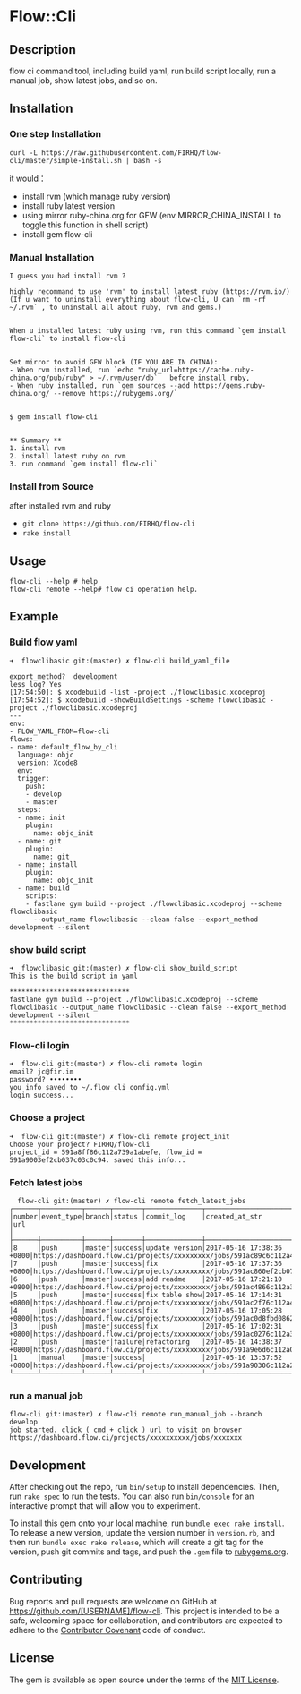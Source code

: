 # Flow::Cli

## Description

flow ci command tool, including build yaml, run build script locally, run a manual job, show latest jobs, and so on. 

## Installation

### One step Installation

`curl -L https://raw.githubusercontent.com/FIRHQ/flow-cli/master/simple-install.sh | bash -s`

it would：
- install rvm (which manage ruby version)
- install ruby latest version
- using mirror ruby-china.org for GFW (env MIRROR_CHINA_INSTALL to toggle this function in shell script)
- install gem flow-cli

### Manual Installation 

    I guess you had install rvm ?  

    highly recommand to use 'rvm' to install latest ruby (https://rvm.io/)
    (If u want to uninstall everything about flow-cli, U can `rm -rf ~/.rvm` , to uninstall all about ruby, rvm and gems.)


    When u installed latest ruby using rvm, run this command `gem install flow-cli` to install flow-cli 


    Set mirror to avoid GFW block (IF YOU ARE IN CHINA):
    - When rvm installed, run `echo "ruby_url=https://cache.ruby-china.org/pub/ruby" > ~/.rvm/user/db`   before install ruby, 
    - When ruby installed, run `gem sources --add https://gems.ruby-china.org/ --remove https://rubygems.org/` 


    $ gem install flow-cli


    ** Summary **
    1. install rvm 
    2. install latest ruby on rvm
    3. run command `gem install flow-cli`

### Install from Source

after installed rvm and ruby 

- `git clone https://github.com/FIRHQ/flow-cli`
- `rake install`

## Usage

```
flow-cli --help # help 
flow-cli remote --help# flow ci operation help.
```

## Example

### Build flow yaml 

```
➜  flowclibasic git:(master) ✗ flow-cli build_yaml_file

export_method?  development
less log? Yes
[17:54:50]: $ xcodebuild -list -project ./flowclibasic.xcodeproj
[17:54:52]: $ xcodebuild -showBuildSettings -scheme flowclibasic -project ./flowclibasic.xcodeproj
---
env:
- FLOW_YAML_FROM=flow-cli
flows:
- name: default_flow_by_cli
  language: objc
  version: Xcode8
  env:
  trigger:
    push:
    - develop
    - master
  steps:
  - name: init
    plugin:
      name: objc_init
  - name: git
    plugin:
      name: git
  - name: install
    plugin:
      name: objc_init
  - name: build
    scripts:
    - fastlane gym build --project ./flowclibasic.xcodeproj --scheme flowclibasic
      --output_name flowclibasic --clean false --export_method development --silent

```

### show build script

```
➜  flowclibasic git:(master) ✗ flow-cli show_build_script
This is the build script in yaml

******************************
fastlane gym build --project ./flowclibasic.xcodeproj --scheme flowclibasic --output_name flowclibasic --clean false --export_method development --silent
******************************
```


### Flow-cli login

```
➜  flow-cli git:(master) ✗ flow-cli remote login
email? jc@fir.im
password? ••••••••
you info saved to ~/.flow_cli_config.yml
login success...
```

### Choose a project 

```
➜  flow-cli git:(master) ✗ flow-cli remote project_init
Choose your project? FIRHQ/flow-cli
project_id = 591a8ff86c112a739a1abefe, flow_id = 591a9003ef2cb037c03c0c94. saved this info...
```

### Fetch latest jobs

```
  flow-cli git:(master) ✗ flow-cli remote fetch_latest_jobs
┌──────┬──────────┬──────┬───────┬──────────────┬─────────────────────────┬─────────────────────────────────────────────────────────────────────────────────────────┐
│number│event_type│branch│status │commit_log    │created_at_str           │url                                                                                      │
├──────┼──────────┼──────┼───────┼──────────────┼─────────────────────────┼─────────────────────────────────────────────────────────────────────────────────────────┤
│8     │push      │master│success│update version│2017-05-16 17:38:36 +0800│https://dashboard.flow.ci/projects/xxxxxxxxx/jobs/591ac89c6c112a4dfa1abf3f│
│7     │push      │master│success│fix           │2017-05-16 17:37:36 +0800│https://dashboard.flow.ci/projects/xxxxxxxxx/jobs/591ac860ef2cb07df83c0df8│
│6     │push      │master│success│add readme    │2017-05-16 17:21:10 +0800│https://dashboard.flow.ci/projects/xxxxxxxxx/jobs/591ac4866c112a3f6c1abfd8│
│5     │push      │master│success│fix table show│2017-05-16 17:14:31 +0800│https://dashboard.flow.ci/projects/xxxxxxxxx/jobs/591ac2f76c112a4dfa1abf10│
│4     │push      │master│success│fix           │2017-05-16 17:05:28 +0800│https://dashboard.flow.ci/projects/xxxxxxxxx/jobs/591ac0d8fbd08628bbd81e4f│
│3     │push      │master│success│fix           │2017-05-16 17:02:31 +0800│https://dashboard.flow.ci/projects/xxxxxxxxx/jobs/591ac0276c112a3f6c1abf6e│
│2     │push      │master│failure│refactoring   │2017-05-16 14:38:37 +0800│https://dashboard.flow.ci/projects/xxxxxxxxx/jobs/591a9e6d6c112a04a41abf3a│
│1     │manual    │master│success│              │2017-05-16 13:37:52 +0800│https://dashboard.flow.ci/projects/xxxxxxxxx/jobs/591a90306c112a2b6f1abf5d│
└──────┴──────────┴──────┴───────┴──────────────┴─────────────────────────┴─────────────────────────────────────────────────────────────────────────────────────────┘
```

### run a manual job

```
flow-cli git:(master) ✗ flow-cli remote run_manual_job --branch develop
job started. click ( cmd + click ) url to visit on browser
https://dashboard.flow.ci/projects/xxxxxxxxxx/jobs/xxxxxxx
```

## Development

After checking out the repo, run `bin/setup` to install dependencies. Then, run `rake spec` to run the tests. You can also run `bin/console` for an interactive prompt that will allow you to experiment.

To install this gem onto your local machine, run `bundle exec rake install`. To release a new version, update the version number in `version.rb`, and then run `bundle exec rake release`, which will create a git tag for the version, push git commits and tags, and push the `.gem` file to [rubygems.org](https://rubygems.org).

## Contributing

Bug reports and pull requests are welcome on GitHub at https://github.com/[USERNAME]/flow-cli. This project is intended to be a safe, welcoming space for collaboration, and contributors are expected to adhere to the [Contributor Covenant](http://contributor-covenant.org) code of conduct.


## License

The gem is available as open source under the terms of the [MIT License](http://opensource.org/licenses/MIT).

